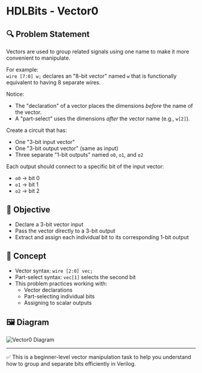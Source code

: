 # HDLBits - Vector0

## 🔍 Problem Statement

Vectors are used to group related signals using one name to make it more convenient to manipulate.

For example:  
`wire [7:0] w;` declares an "8-bit vector" named `w` that is functionally equivalent to having 8 separate wires.

Notice:
- The "declaration" of a vector places the dimensions *before* the name of the vector.
- A "part-select" uses the dimensions *after* the vector name (e.g., `w[2]`).

Create a circuit that has:
- One "3-bit input vector"
- One "3-bit output vector" (same as input)
- Three separate "1-bit outputs" named `o0`, `o1`, and `o2`

Each output should connect to a specific bit of the input vector:
- `o0` → bit 0  
- `o1` → bit 1  
- `o2` → bit 2

## 🎯 Objective
- Declare a 3-bit vector input
- Pass the vector directly to a 3-bit output
- Extract and assign each individual bit to its corresponding 1-bit output

## 🧠 Concept
- Vector syntax: `wire [2:0] vec;`
- Part-select syntax: `vec[1]` selects the second bit
- This problem practices working with:
  - Vector declarations
  - Part-selecting individual bits
  - Assigning to scalar outputs

## 🖼️ Diagram  
![Vector0 Diagram](https://hdlbits.01xz.net/mw/images/a/ae/Vector0.png)

---

✅ This is a beginner-level vector manipulation task to help you understand how to group and separate bits efficiently in Verilog.
